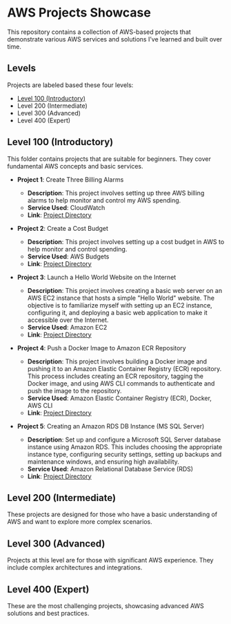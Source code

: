 # AWS Projects Showcase

This repository contains a collection of AWS-based projects that demonstrate various AWS services and solutions I’ve learned and built over time.

## Levels
Projects are labeled based these four levels:

- [Level 100 (Introductory)](https://github.com/Dark-Cookie/AWS-Projects/blob/main/README.md#level-100-introductory)
- Level 200 (Intermediate)
- Level 300 (Advanced)
- Level 400 (Expert)

## Level 100 (Introductory)

This folder contains projects that are suitable for beginners. They cover fundamental AWS concepts and basic services.

- **Project 1**: Create Three Billing Alarms
  - **Description**: This project involves setting up three AWS billing alarms to help monitor and control my AWS spending.
  - **Service Used**: CloudWatch
  - **Link**: [Project Directory](https://github.com/Dark-Cookie/AWS-Projects/tree/main/Level%20100/1.%20Create%20Three%20Billing%20Alarms)

- **Project 2**: Create a Cost Budget
  - **Description**: This project involves setting up a cost budget in AWS to help monitor and control spending.
  - **Service Used**: AWS Budgets
  - **Link**: [Project Directory](https://github.com/Dark-Cookie/AWS-Projects/tree/main/Level%20100/2.%20Create%20a%20Cost%20Budget)

- **Project 3**: Launch a Hello World Website on the Internet
  - **Description**: This project involves creating a basic web server on an AWS EC2 instance that hosts a simple "Hello World" website. The objective is to familiarize myself with setting up an EC2 instance, configuring it, and deploying a basic web application to make it accessible over the Internet.
  - **Service Used**: Amazon EC2
  - **Link**: [Project Directory](https://github.com/Dark-Cookie/AWS-Projects/tree/main/Level%20100/3.%20Launch%20a%20Hello%20World%20Website%20on%20the%20Internet)

- **Project 4**:  Push a Docker Image to Amazon ECR Repository
  - **Description**: This project involves building a Docker image and pushing it to an Amazon Elastic Container Registry (ECR) repository. This process includes creating an ECR repository, tagging the Docker image, and using AWS CLI commands to authenticate and push the image to the repository.
  - **Service Used**: Amazon Elastic Container Registry (ECR), Docker, AWS CLI
  - **Link**: [Project Directory](https://github.com/Dark-Cookie/AWS-Projects/tree/main/Level%20100/4.%20Push%20a%20Docker%20Image%20to%20Amazon%20ECR%20Repository)

- **Project 5**:  Creating an Amazon RDS DB Instance (MS SQL Server)
  - **Description**: Set up and configure a Microsoft SQL Server database instance using Amazon RDS. This includes choosing the appropriate instance type, configuring security settings, setting up backups and maintenance windows, and ensuring high availability.
  - **Service Used**: Amazon Relational Database Service (RDS)
  - **Link**: [Project Directory](https://github.com/Dark-Cookie/AWS-Projects/tree/main/Level%20100/5.%20Creating%20an%20Amazon%20RDS%20DB%20Instance%20(MS%20SQL%20Server))

## Level 200 (Intermediate)

These projects are designed for those who have a basic understanding of AWS and want to explore more complex scenarios.

## Level 300 (Advanced)

Projects at this level are for those with significant AWS experience. They include complex architectures and integrations.

## Level 400 (Expert)

These are the most challenging projects, showcasing advanced AWS solutions and best practices.
